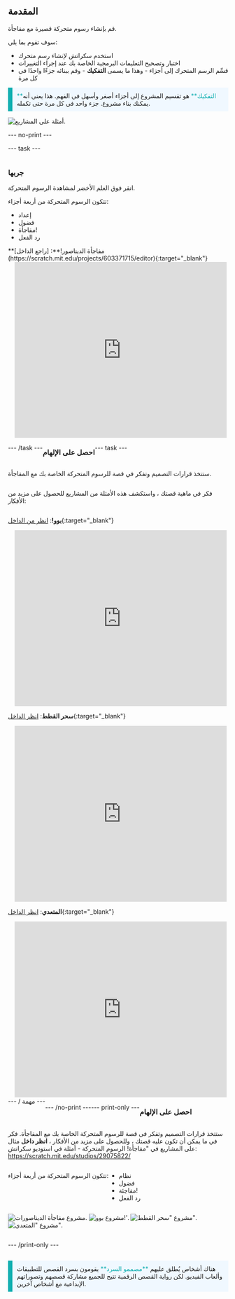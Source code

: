 ## المقدمة

قم بإنشاء رسوم متحركة قصيرة مع مفاجأة.

سوف تقوم بما يلي:

+ استخدم سكراتش لإنشاء رسم متحرك
+ اختبار وتصحيح التعليمات البرمجية الخاصة بك عند إجراء التغييرات
+ قسِّم الرسم المتحرك إلى أجزاء - وهذا ما يسمى **التفكيك** - وقم ببنائه جزءًا واحدًا في كل مرة

<p style="border-left: solid; border-width:10px; border-color: #0faeb0; background-color: aliceblue; padding: 10px;">
  <span style="color: #0faeb0">**التفكيك**</span> هو تقسيم المشروع إلى أجزاء أصغر وأسهل في الفهم. هذا يعني أنه يمكنك بناء مشروع. جزء واحد في كل مرة حتى تكمله. 
</p>

![أمثلة على المشاريع.](images/surprise-example.png)

--- no-print ---

--- task ---

<div style="display: flex; flex-wrap: wrap">
<div style="flex-basis: 200px; flex-grow: 1">  

### جربها 

انقر فوق العلم الأخضر لمشاهدة الرسوم المتحركة.

تتكون الرسوم المتحركة من أربعة أجزاء:
+ إعداد
+ فضول
+ مفاجأة!
+ رد الفعل

</div>
<div>
**مفاجأة الديناصور!**: [راجع الداخل] (https://scratch.mit.edu/projects/603371715/editor){:target="_blank"}
<div class="scratch-preview" style="margin-left: 15px;">
  <iframe allowtransparency="true" width="485" height="402" src="https://scratch.mit.edu/projects/embed/603371715/?autostart=false" frameborder="0"></iframe>
</div>

</div>

--- /task ---

### احصل على الإلهام

--- task ---

ستتخذ قرارات التصميم وتفكر في قصة للرسوم المتحركة الخاصة بك مع المفاجأة.

فكر في ماهية قصتك ، واستكشف هذه الأمثلة من المشاريع للحصول على مزيد من الأفكار:

**بوو!**: [انظر من الداخل](https://scratch.mit.edu/projects/603371109/editor){:target="_blank"}
<div class="scratch-preview" style="margin-left: 15px;">
  <iframe allowtransparency="true" width="485" height="402" src="https://scratch.mit.edu/projects/embed/603371109/?autostart=false" frameborder="0"></iframe>
</div>

**سحر القطط**: [انظر الداخل](https://scratch.mit.edu/projects/603371472/editor){:target="_blank"}
<div class="scratch-preview" style="margin-left: 15px;">
  <iframe allowtransparency="true" width="485" height="402" src="https://scratch.mit.edu/projects/embed/603371472/?autostart=false" frameborder="0"></iframe>
</div>

**المتعدي**: [انظر الداخل](https://scratch.mit.edu/projects/603372441/editor){:target="_blank"}
<div class="scratch-preview" style="margin-left: 15px;">
  <iframe allowtransparency="true" width="485" height="402" src="https://scratch.mit.edu/projects/embed/603372441/?autostart=false" frameborder="0"></iframe>
</div>
--- / مهمة ---

--- /no-print ---

--- print-only ---

### احصل على الإلهام

ستتخذ قرارات التصميم وتفكر في قصة للرسوم المتحركة الخاصة بك مع المفاجأة. فكر في ما يمكن أن تكون عليه قصتك ، وللحصول على مزيد من الأفكار ، **انظر داخل** مثال على المشاريع في "مفاجأة! الرسوم المتحركة - أمثلة في استوديو سكراتش: https://scratch.mit.edu/studios/29075822/

تتكون الرسوم المتحركة من أربعة أجزاء:
+ نظام
+ فضول
+ مفاجئة!
+ رد الفعل

![مشروع مفاجأة الديناصورات.](images/dinosaur-surprise.png) ![مشروع بوو!'.](images/boo.png) ![مشروع "سحر القطط".](images/cat-magic.png) ![مشروع "المتعدي".](images/tresspass.png)

--- /print-only ---

<p style="border-left: solid; border-width:10px; border-color: #0faeb0; background-color: aliceblue; padding: 10px;">
هناك أشخاص يُطلق عليهم <span style="color: #0faeb0">**مصممو السرد**</span> يقومون بسرد القصص للتطبيقات وألعاب الفيديو. لكن رواية القصص الرقمية تتيح للجميع مشاركة قصصهم وتصوراتهم الإبداعية مع أشخاص آخرين.
</p>
 
